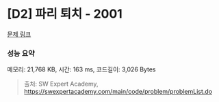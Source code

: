 # [D2] 파리 퇴치 - 2001 

[문제 링크](https://swexpertacademy.com/main/code/problem/problemDetail.do?contestProbId=AV5PzOCKAigDFAUq) 

### 성능 요약

메모리: 21,768 KB, 시간: 163 ms, 코드길이: 3,026 Bytes



> 출처: SW Expert Academy, https://swexpertacademy.com/main/code/problem/problemList.do